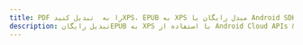 ---title: PDF را به  تبدیل کنیدXPS، EPUB به XPS مبدل رایگان یا Android SDKdescription: تبدیل رایگانEPUB به XPS با استفاده از Android Cloud APIs & SDK همچنین اسناد PDF را در Cloud ایجاد، ویرایش و رندر کنید.---